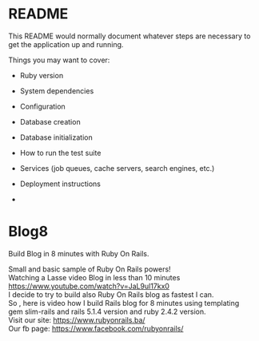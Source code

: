 # README

This README would normally document whatever steps are necessary to get the
application up and running.

Things you may want to cover:

* Ruby version

* System dependencies

* Configuration

* Database creation

* Database initialization

* How to run the test suite

* Services (job queues, cache servers, search engines, etc.)

* Deployment instructions

* 
# Blog8
Build Blog in 8 minutes with Ruby On Rails.

Small and basic sample of Ruby On Rails powers! <br> 
Watching a Lasse video Blog in less than 10 minutes https://www.youtube.com/watch?v=JaL9ul17kx0 <br>
I decide to try to build also Ruby On Rails blog as fastest I can. <br> 
So , here is video how I build Rails blog for 8 minutes using templating <br>
gem slim-rails and rails 5.1.4 version and ruby 2.4.2 version.<br> 
Visit our site: https://www.rubyonrails.ba/ <br>
Our fb page: https://www.facebook.com/rubyonrails/

